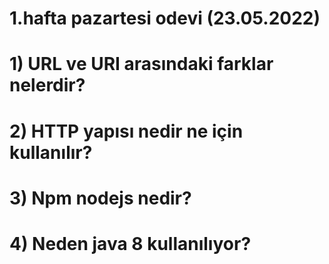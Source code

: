 # 1.hafta pazartesi odevi (23.05.2022)
# 1) URL ve URI arasındaki farklar nelerdir?        
# 2) HTTP yapısı nedir ne için kullanılır?        
# 3) Npm  nodejs nedir?      
# 4) Neden java 8 kullanılıyor?

